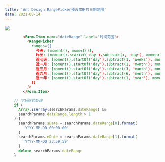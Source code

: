 ```yaml
---
title: 'Ant Design RangePicker预设常用的日期范围'
date: 2021-08-14
---   
```

![](https://img-blog.csdnimg.cn/20210814153958621.png?x-oss-processimage/watermark,type_ZmFuZ3poZW5naGVpdGk,shadow_10,text_aHR0cHM6Ly9ibG9nLmNzZG4ubmV0L3h1dG9uZ2Jhbw,size_16,color_FFFFFF,t_70)

```html
        <Form.Item name="dateRange" label="时间范围">
          <RangePicker
            ranges={{
              今天: [moment(), moment()],
              昨天: [moment().startOf('day').subtract(1, 'day'), moment().endOf('day').subtract(1, 'day')],
              近七天: [moment().startOf('day').subtract(1, 'weeks'), moment()],
              近一月: [moment().startOf('day').subtract(1, 'month'), moment()],
              近三月: [moment().startOf('day').subtract(3, 'month'), moment()],
              近六月: [moment().startOf('day').subtract(6, 'month'), moment()],
              近一年: [moment().startOf('day').subtract(1, 'year'), moment()],
            }}
          />
        </Form.Item>
```

```javascript
    // 字段格式处理
    if (
      Array.isArray(searchParams.dateRange) &&
      searchParams.dateRange.length > 1
    ) {
      searchParams.sDate = searchParams.dateRange[0].format(
        'YYYY-MM-DD 00:00:00'
      )
      searchParams.eDate = searchParams.dateRange[1].format(
        'YYYY-MM-DD 23:59:59'
      )
      delete searchParams.dateRange
    }
```